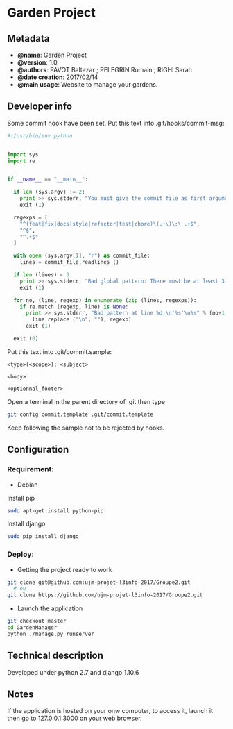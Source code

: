 Garden Project
==============




Metadata
--------

 * **@name**: Garden Project
 * **@version**: 1.0
 * **@authors**: PAVOT Baltazar ; PELEGRIN Romain ; RIGHI Sarah
 * **@date creation**: 2017/02/14
 * **@main usage**: Website to manage your gardens.


Developer info
------------------
Some commit hook have been set.
Put this text into .git/hooks/commit-msg:
```python
#!/usr/bin/env python


import sys
import re


if __name__ == "__main__":

  if len (sys.argv) != 2:
    print >> sys.stderr, "You must give the commit file as first argument"
    exit (1)

  regexps = [
    "^(feat|fix|docs|style|refactor|test|chore)\(.+\)\:\ .+$",
    "^$",
    "^.+$"
  ]

  with open (sys.argv[1], "r") as commit_file:
    lines = commit_file.readlines ()

  if len (lines) < 3:
    print >> sys.stderr, "Bad global pattern: There must be at least 3 lines."
    exit (1)

  for no, (line, regexp) in enumerate (zip (lines, regexps)):
    if re.match (regexp, line) is None:
      print >> sys.stderr, "Bad pattern at line %d:\n'%s'\n%s" % (no+1,
        line.replace ("\n", ""), regexp)
      exit (1)

  exit (0)
```
Put this text into .git/commit.sample: 
```text
<type>(<scope>): <subject>

<body>

<optionnal_footer>
```
Open a terminal in the parent directory
of .git then type
```bash
git config commit.template .git/commit.template
```
Keep following the sample not to be rejected by hooks.



Configuration
-------------

### Requirement:
 * Debian

Install pip
```bash
sudo apt-get install python-pip
```
Install django
```bash
sudo pip install django
```


### Deploy:

 * Getting the project ready to work

```bash
git clone git@github.com:ujm-projet-l3info-2017/Groupe2.git
  # ou 
git clone https://github.com/ujm-projet-l3info-2017/Groupe2.git
```

 * Launch the application

```bash
git checkout master
cd GardenManager
python ./manage.py runserver
```


Technical description
---------------------
Developed under python 2.7 and django 1.10.6


Notes
-----------
If the application is hosted on your onw computer, to access it, launch it then
go to 127.0.0.1:3000 on your web browser.